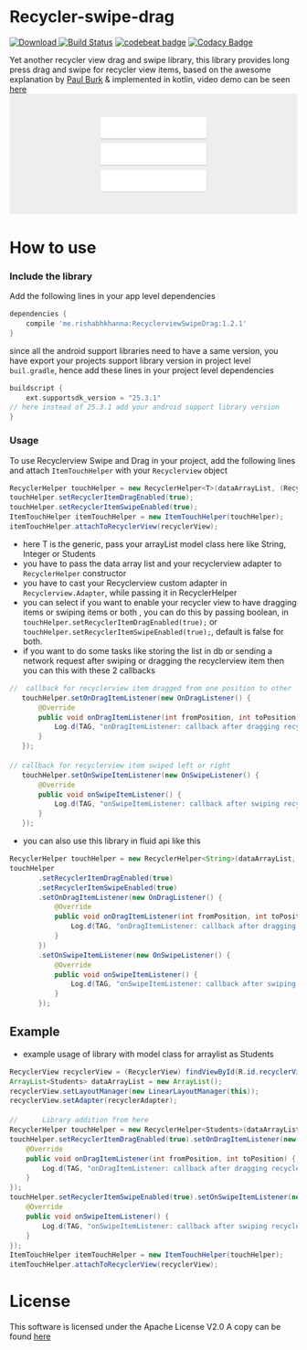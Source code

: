 # Recycler-swipe-drag
 [ ![Download](https://api.bintray.com/packages/rishabhk07/RecyclerviewSwipeDrag/RecyclerviewSwipeDrag/images/download.svg) ](https://bintray.com/rishabhk07/RecyclerviewSwipeDrag/RecyclerviewSwipeDrag/_latestVersion)
[![Build Status](https://travis-ci.org/Rishabhk07/Recycler-swipe-drag.svg?branch=master)](https://travis-ci.org/Rishabhk07/Recycler-swipe-drag)
[![codebeat badge](https://codebeat.co/badges/e788401f-828e-4b18-a1cb-43a6ca6621f6)](https://codebeat.co/projects/github-com-rishabhk07-recycler-swipe-drag-master)
[![Codacy Badge](https://api.codacy.com/project/badge/Grade/cd69e4e6889f4c4dbe4b9600b0aa4e10)](https://www.codacy.com/app/Rishabhk07/Recycler-swipe-drag?utm_source=github.com&amp;utm_medium=referral&amp;utm_content=Rishabhk07/Recycler-swipe-drag&amp;utm_campaign=Badge_Grade)


Yet another recycler view drag and swipe library, this library provides long press drag and swipe for recycler view items, based on the awesome explanation by [Paul Burk](https://medium.com/@ipaulpro/drag-and-swipe-with-recyclerview-b9456d2b1aaf) & implemented in kotlin, video demo can be seen [here](https://youtu.be/MPlqJXkMG50)
![](./demo.gif)

# How to use 
### Include the library 
Add the following lines in your app level dependencies

```groovy
dependencies {
    compile 'me.rishabhkhanna:RecyclerviewSwipeDrag:1.2.1'
}
```

since all the android support libraries need to have a same version, you have export your projects support library version in project level `buil.gradle`, hence add these lines in your project level dependencies

```groovy
buildscript {
    ext.supportsdk_version = "25.3.1"
// here instead of 25.3.1 add your android support library version        
}
```

### Usage
 To use Recyclerview Swipe and Drag in your project, add the following lines and attach `ItemTouchHelper` with your `Recyclerview` object
   
```java
RecyclerHelper touchHelper = new RecyclerHelper<T>(dataArrayList, (RecyclerView.Adapter) recyclerAdapter);
touchHelper.setRecyclerItemDragEnabled(true);
touchHelper.setRecyclerItemSwipeEnabled(true);
ItemTouchHelper itemTouchHelper = new ItemTouchHelper(touchHelper);
itemTouchHelper.attachToRecyclerView(recyclerView);
```

 - here T is the generic, pass your arrayList model class here like String, Integer or Students
 - you have to pass the data array list and your recyclerview adapter to `RecyclerHelper` constructor
 - you have to cast your Recyclerview custom adapter in `Recyclerview.Adapter`, while passing it in RecyclerHelper
 - you can select if you want to enable your recycler view to have dragging items or swiping items or both , you can do this by passing boolean, in `touchHelper.setRecyclerItemDragEnabled(true);` or `touchHelper.setRecyclerItemSwipeEnabled(true);`, default is false for both.
 - if you want to do some tasks like storing the list in db or sending a network request after swiping or dragging the recyclerview item then you can this with these 2 callbacks
 ```java
//  callback for recyclerview item dragged from one position to other
    touchHelper.setOnDragItemListener(new OnDragListener() {
        @Override
        public void onDragItemListener(int fromPosition, int toPosition) {
            Log.d(TAG, "onDragItemListener: callback after dragging recycler view item");
        }
    });

// callback for recyclerview item swiped left or right        
    touchHelper.setOnSwipeItemListener(new OnSwipeListener() {
        @Override
        public void onSwipeItemListener() {
            Log.d(TAG, "onSwipeItemListener: callback after swiping recycler view item");
        }
    });
 ```
 
 - you can also use this library in fluid api like this
 
 ```java
RecyclerHelper touchHelper = new RecyclerHelper<String>(dataArrayList, (RecyclerView.Adapter) recyclerAdapter);
touchHelper
        .setRecyclerItemDragEnabled(true)
        .setRecyclerItemSwipeEnabled(true)
        .setOnDragItemListener(new OnDragListener() {
            @Override
            public void onDragItemListener(int fromPosition, int toPosition) {
                Log.d(TAG, "onDragItemListener: callback after dragging recycler view item");
            }
        })
        .setOnSwipeItemListener(new OnSwipeListener() {
            @Override
            public void onSwipeItemListener() {
                Log.d(TAG, "onSwipeItemListener: callback after swiping recycler view item");
            }
        });
 ```
## Example 
 - example usage of library with model class for arraylist as Students
```java
RecyclerView recyclerView = (RecyclerView) findViewById(R.id.recyclerView);
ArrayList<Students> dataArrayList = new ArrayList();
recyclerView.setLayoutManager(new LinearLayoutManager(this));
recyclerView.setAdapter(recyclerAdapter);

//      Library addition from here
RecyclerHelper touchHelper = new RecyclerHelper<Students>(dataArrayList, (RecyclerView.Adapter) recyclerAdapter);
touchHelper.setRecyclerItemDragEnabled(true).setOnDragItemListener(new OnDragListener() {
    @Override
    public void onDragItemListener(int fromPosition, int toPosition) {
        Log.d(TAG, "onDragItemListener: callback after dragging recycler view item");
    }
});
touchHelper.setRecyclerItemSwipeEnabled(true).setOnSwipeItemListener(new OnSwipeListener() {
    @Override
    public void onSwipeItemListener() {
        Log.d(TAG, "onSwipeItemListener: callback after swiping recycler view item");
    }
});
ItemTouchHelper itemTouchHelper = new ItemTouchHelper(touchHelper);
itemTouchHelper.attachToRecyclerView(recyclerView);
```

# License 
This software is licensed under the Apache License V2.0 A copy can be found [here](./LICENSE.md)
